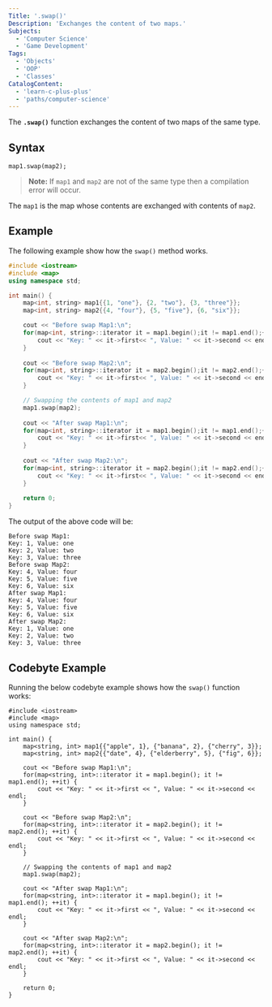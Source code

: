 ```yaml
---
Title: '.swap()'
Description: 'Exchanges the content of two maps.'
Subjects:
  - 'Computer Science'
  - 'Game Development'
Tags:
  - 'Objects'
  - 'OOP'
  - 'Classes'
CatalogContent:
  - 'learn-c-plus-plus'
  - 'paths/computer-science'
---
```


The **`.swap()`** function exchanges the content of two maps of the same type.

## Syntax

```pseudo
map1.swap(map2);
```

> **Note:** If `map1` and `map2` are not of the same type then a compilation error will occur.

The `map1` is the map whose contents are exchanged with contents of `map2`.

## Example

The following example show how the `swap()` method works.

```cpp
#include <iostream>
#include <map>
using namespace std;

int main() {
    map<int, string> map1{{1, "one"}, {2, "two"}, {3, "three"}};
    map<int, string> map2{{4, "four"}, {5, "five"}, {6, "six"}};

    cout << "Before swap Map1:\n";
    for(map<int, string>::iterator it = map1.begin();it != map1.end();++it) {
        cout << "Key: " << it->first<< ", Value: " << it->second << endl;
    }
    
    cout << "Before swap Map2:\n";
    for(map<int, string>::iterator it = map2.begin();it != map2.end();++it) {
        cout << "Key: " << it->first<< ", Value: " << it->second << endl;
    }

    // Swapping the contents of map1 and map2
    map1.swap(map2);
    
    cout << "After swap Map1:\n";
    for(map<int, string>::iterator it = map1.begin();it != map1.end();++it) {
        cout << "Key: " << it->first<< ", Value: " << it->second << endl;
    }
    
    cout << "After swap Map2:\n";
    for(map<int, string>::iterator it = map2.begin();it != map2.end();++it) {
        cout << "Key: " << it->first<< ", Value: " << it->second << endl;
    }
    
    return 0;
}
```

The output of the above code will be:

```shell
Before swap Map1:
Key: 1, Value: one
Key: 2, Value: two
Key: 3, Value: three
Before swap Map2:
Key: 4, Value: four
Key: 5, Value: five
Key: 6, Value: six
After swap Map1:
Key: 4, Value: four
Key: 5, Value: five
Key: 6, Value: six
After swap Map2:
Key: 1, Value: one
Key: 2, Value: two
Key: 3, Value: three
```

## Codebyte Example

Running the below codebyte example shows how the `swap()` function works:

```codebyte/cpp
#include <iostream>
#include <map>
using namespace std;

int main() {
    map<string, int> map1{{"apple", 1}, {"banana", 2}, {"cherry", 3}};
    map<string, int> map2{{"date", 4}, {"elderberry", 5}, {"fig", 6}};

    cout << "Before swap Map1:\n";
    for(map<string, int>::iterator it = map1.begin(); it != map1.end(); ++it) {
        cout << "Key: " << it->first << ", Value: " << it->second << endl;
    }
    
    cout << "Before swap Map2:\n";
    for(map<string, int>::iterator it = map2.begin(); it != map2.end(); ++it) {
        cout << "Key: " << it->first << ", Value: " << it->second << endl;
    }

    // Swapping the contents of map1 and map2
    map1.swap(map2);
    
    cout << "After swap Map1:\n";
    for(map<string, int>::iterator it = map1.begin(); it != map1.end(); ++it) {
        cout << "Key: " << it->first << ", Value: " << it->second << endl;
    }
    
    cout << "After swap Map2:\n";
    for(map<string, int>::iterator it = map2.begin(); it != map2.end(); ++it) {
        cout << "Key: " << it->first << ", Value: " << it->second << endl;
    }
    
    return 0;
}
```
